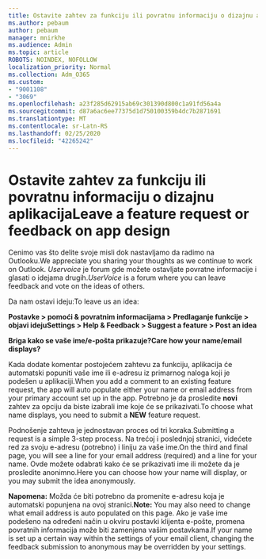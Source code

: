 ```yaml
---
title: Ostavite zahtev za funkciju ili povratnu informaciju o dizajnu aplikacija
ms.author: pebaum
author: pebaum
manager: mnirkhe
ms.audience: Admin
ms.topic: article
ROBOTS: NOINDEX, NOFOLLOW
localization_priority: Normal
ms.collection: Adm_O365
ms.custom:
- "9001108"
- "3069"
ms.openlocfilehash: a23f285d62915ab69c301390d800c1a91fd56a4a
ms.sourcegitcommit: d87a6ac6ee77375d1d750100359b4dc7b2871691
ms.translationtype: MT
ms.contentlocale: sr-Latn-RS
ms.lasthandoff: 02/25/2020
ms.locfileid: "42265242"
---
```

# <a name="leave-a-feature-request-or-feedback-on-app-design"></a><span data-ttu-id="59da7-102">Ostavite zahtev za funkciju ili povratnu informaciju o dizajnu aplikacija</span><span class="sxs-lookup"><span data-stu-id="59da7-102">Leave a feature request or feedback on app design</span></span>

<span data-ttu-id="59da7-103">Cenimo vas što delite svoje misli dok nastavljamo da radimo na Outlooku.</span><span class="sxs-lookup"><span data-stu-id="59da7-103">We appreciate you sharing your thoughts as we continue to work on Outlook.</span></span> <span data-ttu-id="59da7-104">*Uservoice* je forum gde možete ostavljate povratne informacije i glasati o idejama drugih.</span><span class="sxs-lookup"><span data-stu-id="59da7-104">*UserVoice* is a forum where you can leave feedback and vote on the ideas of others.</span></span>  

<span data-ttu-id="59da7-105">Da nam ostavi ideju:</span><span class="sxs-lookup"><span data-stu-id="59da7-105">To leave us an idea:</span></span> 

<span data-ttu-id="59da7-106">**Postavke > pomoći & povratnim informacijama > Predlaganje funkcije > objavi ideju**</span><span class="sxs-lookup"><span data-stu-id="59da7-106">**Settings > Help & Feedback > Suggest a feature > Post an idea**</span></span> 

<span data-ttu-id="59da7-107">**Briga kako se vaše ime/e-pošta prikazuje?**</span><span class="sxs-lookup"><span data-stu-id="59da7-107">**Care how your name/email displays?**</span></span>

<span data-ttu-id="59da7-108">Kada dodate komentar postojećem zahtevu za funkciju, aplikacija će automatski popuniti vaše ime ili e-adresu iz primarnog naloga koji je podešen u aplikaciji.</span><span class="sxs-lookup"><span data-stu-id="59da7-108">When you add a comment to an existing feature request, the app will auto populate either your name or email address from your primary account set up in the app.</span></span> <span data-ttu-id="59da7-109">Potrebno je da prosledite **novi** zahtev za opciju da biste izabrali ime koje će se prikazivati.</span><span class="sxs-lookup"><span data-stu-id="59da7-109">To choose what name displays, you need to submit a **NEW** feature request.</span></span> 

<span data-ttu-id="59da7-110">Podnošenje zahteva je jednostavan proces od tri koraka.</span><span class="sxs-lookup"><span data-stu-id="59da7-110">Submitting a request is a simple 3-step process.</span></span> <span data-ttu-id="59da7-111">Na trećoj i poslednjoj stranici, videćete red za svoju e-adresu (potrebno) i liniju za vaše ime.</span><span class="sxs-lookup"><span data-stu-id="59da7-111">On the third and final page, you will see a line for your email address (required) and a line for your name.</span></span> <span data-ttu-id="59da7-112">Ovde možete odabrati kako će se prikazivati ime ili možete da je prosledite anonimno.</span><span class="sxs-lookup"><span data-stu-id="59da7-112">Here you can choose how your name will display, or you may submit the idea anonymously.</span></span> 

<span data-ttu-id="59da7-113">**Napomena:** Možda će biti potrebno da promenite e-adresu koja je automatski popunjena na ovoj stranici.</span><span class="sxs-lookup"><span data-stu-id="59da7-113">**Note:** You may also need to change what email address is auto populated on this page.</span></span> <span data-ttu-id="59da7-114">Ako je vaše ime podešeno na određeni način u okviru postavki klijenta e-pošte, promena povratnih informacija može biti zamenjena vašim postavkama.</span><span class="sxs-lookup"><span data-stu-id="59da7-114">If your name is set up a certain way within the settings of your email client, changing the feedback submission to anonymous may be overridden by your settings.</span></span> 
